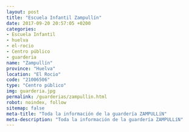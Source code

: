 ```yaml
---
layout: post
title: "Escuela Infantil Zampullín"
date: 2017-09-20 20:57:05 +0200
categories:
- Escuela Infantil
- huelva
- el-rocio
- Centro público
- guarderia
name: "Zampullín"
province: "Huelva"
location: "El Rocio"
code: "21006506"
type: "Centro público"
img: guarderia.jpg
permalink: /guarderias/zampullin.html
robot: noindex, follow
sitemap: false
meta-title: "Toda la información de la guardería ZAMPULLíN"
meta-description: "Toda la información de la guardería ZAMPULLíN"
---
```

